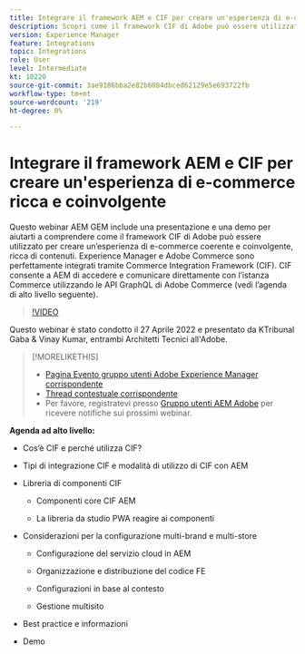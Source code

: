 ```yaml
---
title: Integrare il framework AEM e CIF per creare un'esperienza di e-commerce ricca e coinvolgente
description: Scopri come il framework CIF di Adobe può essere utilizzato per creare un’esperienza di e-commerce coerente e ricca di contenuti e coinvolgente.
version: Experience Manager
feature: Integrations
topic: Integrations
role: User
level: Intermediate
kt: 10220
source-git-commit: 3ae9186bba2e82b6084dbced62129e5e693722fb
workflow-type: tm+mt
source-wordcount: '219'
ht-degree: 0%

---
```



# Integrare il framework AEM e CIF per creare un&#39;esperienza di e-commerce ricca e coinvolgente

Questo webinar AEM GEM include una presentazione e una demo per aiutarti a comprendere come il framework CIF di Adobe può essere utilizzato per creare un’esperienza di e-commerce coerente e coinvolgente, ricca di contenuti. Experience Manager e Adobe Commerce sono perfettamente integrati tramite Commerce Integration Framework (CIF). CIF consente a AEM di accedere e comunicare direttamente con l’istanza Commerce utilizzando le API GraphQL di Adobe Commerce (vedi l’agenda di alto livello seguente).

>[!VIDEO](https://video.tv.adobe.com/v/342565/?quality=12&learn=on)

Questo webinar è stato condotto il 27 Aprile 2022 e presentato da KTribunal Gaba &amp; Vinay Kumar, entrambi Architetti Tecnici all&#39;Adobe.

>[!MORELIKETHIS]
>
>* [Pagina Evento gruppo utenti Adobe Experience Manager corrispondente](https://adobe.ly/3O0uXl5/)
>* [Thread contestuale corrispondente](https://adobe.ly/3jorz5r)
>* Per favore, registratevi presso [Gruppo utenti AEM Adobe](https://aem-augs.adobe.com/) per ricevere notifiche sui prossimi webinar.


**Agenda ad alto livello:**

* Cos’è CIF e perché utilizza CIF?

* Tipi di integrazione CIF e modalità di utilizzo di CIF con AEM

* Libreria di componenti CIF

   * Componenti core CIF AEM

   * La libreria da studio PWA reagire ai componenti

* Considerazioni per la configurazione multi-brand e multi-store

   * Configurazione del servizio cloud in AEM

   * Organizzazione e distribuzione del codice FE

   * Configurazioni in base al contesto

   * Gestione multisito

* Best practice e informazioni

* Demo
